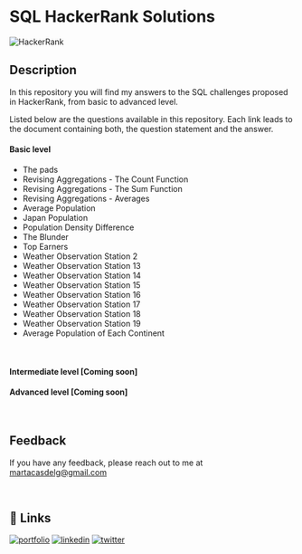 
# **SQL HackerRank Solutions** 

![HackerRank](https://res.cloudinary.com/practicaldev/image/fetch/s--447V78Bi--/c_imagga_scale,f_auto,fl_progressive,h_900,q_auto,w_1600/https://dev-to-uploads.s3.amazonaws.com/i/nr7k1mroiod8b8fc6ijq.png)


## Description

In this repository you will find my answers to the SQL challenges proposed in HackerRank, from basic to advanced level. 

Listed below are the questions available in this repository. Each link leads to the document containing both, the question statement and the answer.

#### **Basic level**

* The pads
* Revising Aggregations - The Count Function
* Revising Aggregations - The Sum Function
* Revising Aggregations - Averages
* Average Population
* Japan Population
* Population Density Difference
* The Blunder
* Top Earners
* Weather Observation Station 2
* Weather Observation Station 13
* Weather Observation Station 14
* Weather Observation Station 15
* Weather Observation Station 16
* Weather Observation Station 17
* Weather Observation Station 18
* Weather Observation Station 19
* Average Population of Each Continent

&nbsp;

#### **Intermediate level** [Coming soon] 


#### **Advanced level** [Coming soon]

&nbsp;


## Feedback

If you have any feedback, please reach out to me at martacasdelg@gmail.com

&nbsp;
## 🔗 Links
[![portfolio](https://img.shields.io/badge/my_portfolio-000?style=for-the-badge&logo=ko-fi&logoColor=white)](https://martacastrillo.com/)
[![linkedin](https://img.shields.io/badge/linkedin-0A66C2?style=for-the-badge&logo=linkedin&logoColor=white)](https://www.linkedin.com/in/marta-castrillo-delgado/)
[![twitter](https://img.shields.io/badge/twitter-1DA1F2?style=for-the-badge&logo=twitter&logoColor=white)](https://twitter.com/martacasdelg)

